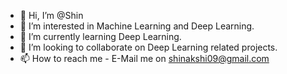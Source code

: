 - 👋 Hi, I’m @Shin
- 👀 I’m interested in Machine Learning and Deep Learning. 
- 🌱 I’m currently learning Deep Learning.
- 💞️ I’m looking to collaborate on Deep Learning related projects.
- 📫 How to reach me - E-Mail me on shinakshi09@gmail.com

<!---
Shin/Shinis a ✨ special ✨ repository because its `README.md` (this file) appears on your GitHub profile.
You can click the Preview link to take a look at your changes.
--->
